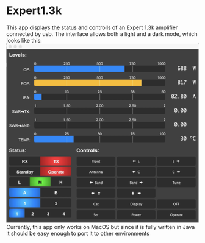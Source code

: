 # Expert1.3k

This app displays the status and controlls of an 
Expert 1.3k amplifier connected by usb.
The interface allows both a light and a dark mode,
which looks like this:
![Screenshot](screenshot.png)
Currently, this app only works on MacOS but since it is
fully written in Java it should be easy enough to port
it to other environments
